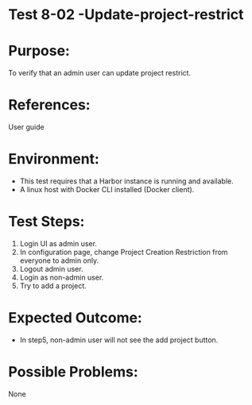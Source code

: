 Test 8-02 -Update-project-restrict
=======

# Purpose:

To verify that an admin user can update project restrict.

# References:
User guide

# Environment:
* This test requires that a Harbor instance is running and available.
* A linux host with Docker CLI installed (Docker client).

# Test Steps:

1. Login UI as admin user.
2. In configuration page, change Project Creation Restriction from everyone to admin only.
3. Logout admin user.
4. Login as non-admin user.
5. Try to add a project.

# Expected Outcome:

* In step5, non-admin user will not see the add project button.

# Possible Problems:
None
